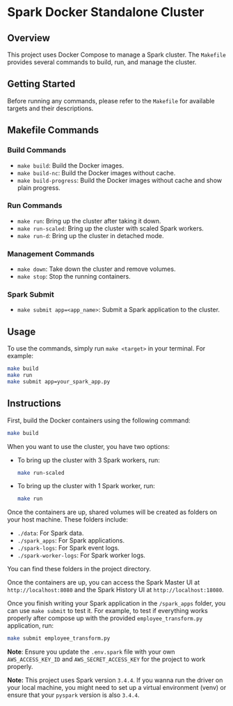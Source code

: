 # Spark Docker Standalone Cluster

## Overview
This project uses Docker Compose to manage a Spark cluster. The `Makefile` provides several commands to build, run, and manage the cluster.

## Getting Started
Before running any commands, please refer to the `Makefile` for available targets and their descriptions.

## Makefile Commands

### Build Commands
- `make build`: Build the Docker images.
- `make build-nc`: Build the Docker images without cache.
- `make build-progress`: Build the Docker images without cache and show plain progress.

### Run Commands
- `make run`: Bring up the cluster after taking it down.
- `make run-scaled`: Bring up the cluster with scaled Spark workers.
- `make run-d`: Bring up the cluster in detached mode.

### Management Commands
- `make down`: Take down the cluster and remove volumes.
- `make stop`: Stop the running containers.

### Spark Submit
- `make submit app=<app_name>`: Submit a Spark application to the cluster.

## Usage
To use the commands, simply run `make <target>` in your terminal. For example:
```sh
make build
make run
make submit app=your_spark_app.py
```

## Instructions

First, build the Docker containers using the following command:
```sh
make build
```

When you want to use the cluster, you have two options:
- To bring up the cluster with 3 Spark workers, run:
    ```sh
    make run-scaled
    ```
- To bring up the cluster with 1 Spark worker, run:
    ```sh
    make run
    ```

Once the containers are up, shared volumes will be created as folders on your host machine. These folders include:

- `./data`: For Spark data.
- `./spark_apps`: For Spark applications.
- `./spark-logs`: For Spark event logs.
- `./spark-worker-logs`: For Spark worker logs.

You can find these folders in the project directory.

Once the containers are up, you can access the Spark Master UI at `http://localhost:8080` and the Spark History UI at `http://localhost:18080`.

Once you finish writing your Spark application in the `/spark_apps` folder, you can use `make submit` to test it. For example, to test if everything works properly after compose up with the provided `employee_transform.py` application, run:
```sh
make submit employee_transform.py
```

**Note**: Ensure you update the `.env.spark` file with your own `AWS_ACCESS_KEY_ID` and `AWS_SECRET_ACCESS_KEY` for the project to work properly.

**Note:** This project uses Spark version `3.4.4`. If you wanna run the driver on your local machine, you might need to set up a virtual environment (venv) or ensure that your `pyspark` version is also `3.4.4`.